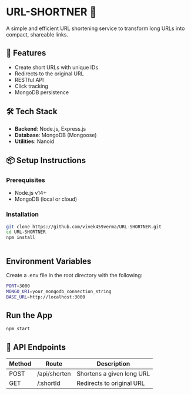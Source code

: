 
# URL-SHORTNER 🔗

A simple and efficient URL shortening service to transform long URLs into compact, shareable links.

## 🚀 Features

- Create short URLs with unique IDs
- Redirects to the original URL
- RESTful API
- Click tracking
- MongoDB persistence

## 🛠 Tech Stack

- **Backend**: Node.js, Express.js
- **Database**: MongoDB (Mongoose)
- **Utilities**: Nanoid

## 📦 Setup Instructions

### Prerequisites

- Node.js v14+
- MongoDB (local or cloud)

### Installation

```bash
git clone https://github.com/vivek459verma/URL-SHORTNER.git
cd URL-SHORTNER
npm install



```
## Environment Variables
Create a .env file in the root directory with the following:
```bash
PORT=3000
MONGO_URI=your_mongodb_connection_string
BASE_URL=http://localhost:3000
```
## Run the App
```bash
npm start
```
## 🔗 API Endpoints

| Method | Route         | Description                  |
|--------|---------------|------------------------------|
| POST   | /api/shorten  | Shortens a given long URL    |
| GET    | /:shortId     | Redirects to original URL    |

